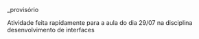 _provisório

Atividade feita rapidamente para a aula do dia 29/07 na disciplina desenvolvimento de interfaces

